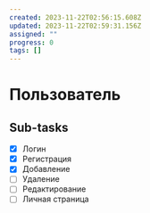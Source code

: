 ```yaml
---
created: 2023-11-22T02:56:15.608Z
updated: 2023-11-22T02:59:31.156Z
assigned: ""
progress: 0
tags: []
---
```


# Пользователь

## Sub-tasks

- [x] Логин
- [x] Регистрация
- [x] Добавление
- [ ] Удаление
- [ ] Редактирование
- [ ] Личная страница
